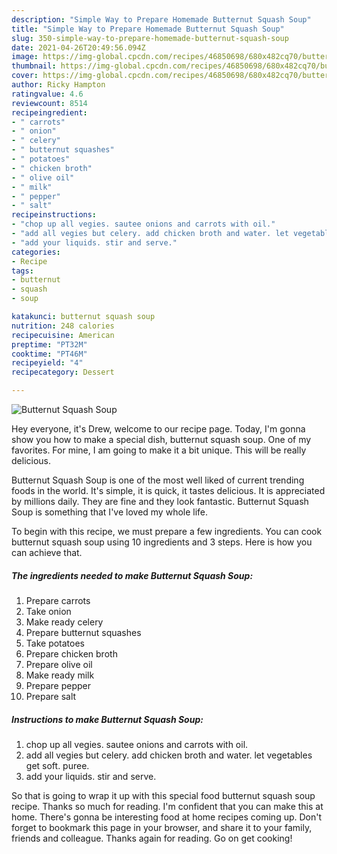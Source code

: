 ```yaml
---
description: "Simple Way to Prepare Homemade Butternut Squash Soup"
title: "Simple Way to Prepare Homemade Butternut Squash Soup"
slug: 350-simple-way-to-prepare-homemade-butternut-squash-soup
date: 2021-04-26T20:49:56.094Z
image: https://img-global.cpcdn.com/recipes/46850698/680x482cq70/butternut-squash-soup-recipe-main-photo.jpg
thumbnail: https://img-global.cpcdn.com/recipes/46850698/680x482cq70/butternut-squash-soup-recipe-main-photo.jpg
cover: https://img-global.cpcdn.com/recipes/46850698/680x482cq70/butternut-squash-soup-recipe-main-photo.jpg
author: Ricky Hampton
ratingvalue: 4.6
reviewcount: 8514
recipeingredient:
- " carrots"
- " onion"
- " celery"
- " butternut squashes"
- " potatoes"
- " chicken broth"
- " olive oil"
- " milk"
- " pepper"
- " salt"
recipeinstructions:
- "chop up all vegies. sautee onions and carrots with oil."
- "add all vegies but celery. add chicken broth and water. let vegetables get soft. puree."
- "add your liquids. stir and serve."
categories:
- Recipe
tags:
- butternut
- squash
- soup

katakunci: butternut squash soup 
nutrition: 248 calories
recipecuisine: American
preptime: "PT32M"
cooktime: "PT46M"
recipeyield: "4"
recipecategory: Dessert

---
```



![Butternut Squash Soup](https://img-global.cpcdn.com/recipes/46850698/680x482cq70/butternut-squash-soup-recipe-main-photo.jpg)

Hey everyone, it's Drew, welcome to our recipe page. Today, I'm gonna show you how to make a special dish, butternut squash soup. One of my favorites. For mine, I am going to make it a bit unique. This will be really delicious.



Butternut Squash Soup is one of the most well liked of current trending foods in the world. It's simple, it is quick, it tastes delicious. It is appreciated by millions daily. They are fine and they look fantastic. Butternut Squash Soup is something that I've loved my whole life.


To begin with this recipe, we must prepare a few ingredients. You can cook butternut squash soup using 10 ingredients and 3 steps. Here is how you can achieve that.

<!--inarticleads1-->

##### The ingredients needed to make Butternut Squash Soup:

1. Prepare  carrots
1. Take  onion
1. Make ready  celery
1. Prepare  butternut squashes
1. Take  potatoes
1. Prepare  chicken broth
1. Prepare  olive oil
1. Make ready  milk
1. Prepare  pepper
1. Prepare  salt




<!--inarticleads2-->

##### Instructions to make Butternut Squash Soup:

1. chop up all vegies. sautee onions and carrots with oil.
1. add all vegies but celery. add chicken broth and water. let vegetables get soft. puree.
1. add your liquids. stir and serve.




So that is going to wrap it up with this special food butternut squash soup recipe. Thanks so much for reading. I'm confident that you can make this at home. There's gonna be interesting food at home recipes coming up. Don't forget to bookmark this page in your browser, and share it to your family, friends and colleague. Thanks again for reading. Go on get cooking!
